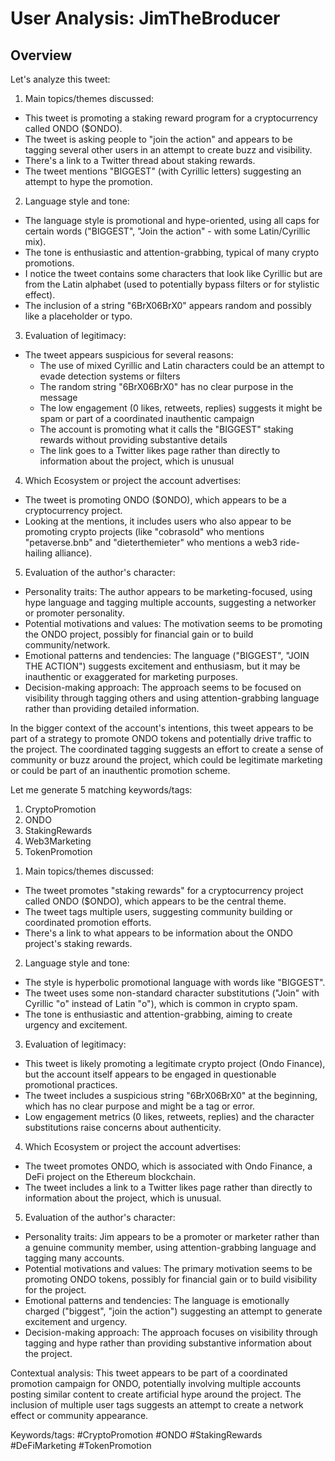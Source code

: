 # User Analysis: JimTheBroducer

## Overview

<think>
Let's analyze this tweet:

1. Main topics/themes discussed:
- This tweet is promoting a staking reward program for a cryptocurrency called ONDO ($ONDO).
- The tweet is asking people to "join the action" and appears to be tagging several other users in an attempt to create buzz and visibility.
- There's a link to a Twitter thread about staking rewards.
- The tweet mentions "BIGGЕST" (with Cyrillic letters) suggesting an attempt to hype the promotion.

2. Language style and tone:
- The language style is promotional and hype-oriented, using all caps for certain words ("BIGGЕST", "Jоin the actiоn" - with some Latin/Cyrillic mix).
- The tone is enthusiastic and attention-grabbing, typical of many crypto promotions.
- I notice the tweet contains some characters that look like Cyrillic but are from the Latin alphabet (used to potentially bypass filters or for stylistic effect).
- The inclusion of a string "6BrX06BrX0" appears random and possibly like a placeholder or typo.

3. Evaluation of legitimacy:
- The tweet appears suspicious for several reasons:
  * The use of mixed Cyrillic and Latin characters could be an attempt to evade detection systems or filters
  * The random string "6BrX06BrX0" has no clear purpose in the message
  * The low engagement (0 likes, retweets, replies) suggests it might be spam or part of a coordinated inauthentic campaign
  * The account is promoting what it calls the "BIGGEST" staking rewards without providing substantive details
  * The link goes to a Twitter likes page rather than directly to information about the project, which is unusual

4. Which Ecosystem or project the account advertises:
- The tweet is promoting ONDO ($ONDO), which appears to be a cryptocurrency project.
- Looking at the mentions, it includes users who also appear to be promoting crypto projects (like "cobrasold" who mentions "petaverse.bnb" and "dieterthemieter" who mentions a web3 ride-hailing alliance).

5. Evaluation of the author's character:

- Personality traits: The author appears to be marketing-focused, using hype language and tagging multiple accounts, suggesting a networker or promoter personality.
- Potential motivations and values: The motivation seems to be promoting the ONDO project, possibly for financial gain or to build community/network.
- Emotional patterns and tendencies: The language ("BIGGEST", "JOIN THE ACTION") suggests excitement and enthusiasm, but it may be inauthentic or exaggerated for marketing purposes.
- Decision-making approach: The approach seems to be focused on visibility through tagging others and using attention-grabbing language rather than providing detailed information.

In the bigger context of the account's intentions, this tweet appears to be part of a strategy to promote ONDO tokens and potentially drive traffic to the project. The coordinated tagging suggests an effort to create a sense of community or buzz around the project, which could be legitimate marketing or could be part of an inauthentic promotion scheme.

Let me generate 5 matching keywords/tags:
1. CryptoPromotion
2. ONDO
3. StakingRewards
4. Web3Marketing
5. TokenPromotion
</think>

1. Main topics/themes discussed:
- The tweet promotes "staking rewards" for a cryptocurrency project called ONDO ($ONDO), which appears to be the central theme.
- The tweet tags multiple users, suggesting community building or coordinated promotion efforts.
- There's a link to what appears to be information about the ONDO project's staking rewards.

2. Language style and tone:
- The style is hyperbolic promotional language with words like "BIGGEST".
- The tweet uses some non-standard character substitutions ("Jоin" with Cyrillic "о" instead of Latin "o"), which is common in crypto spam.
- The tone is enthusiastic and attention-grabbing, aiming to create urgency and excitement.

3. Evaluation of legitimacy:
- This tweet is likely promoting a legitimate crypto project (Ondo Finance), but the account itself appears to be engaged in questionable promotional practices.
- The tweet includes a suspicious string "6BrX06BrX0" at the beginning, which has no clear purpose and might be a tag or error.
- Low engagement metrics (0 likes, retweets, replies) and the character substitutions raise concerns about authenticity.

4. Which Ecosystem or project the account advertises:
- The tweet promotes ONDO, which is associated with Ondo Finance, a DeFi project on the Ethereum blockchain.
- The tweet includes a link to a Twitter likes page rather than directly to information about the project, which is unusual.

5. Evaluation of the author's character:
- Personality traits: Jim appears to be a promoter or marketer rather than a genuine community member, using attention-grabbing language and tagging many accounts.
- Potential motivations and values: The primary motivation seems to be promoting ONDO tokens, possibly for financial gain or to build visibility for the project.
- Emotional patterns and tendencies: The language is emotionally charged ("biggest", "join the action") suggesting an attempt to generate excitement and urgency.
- Decision-making approach: The approach focuses on visibility through tagging and hype rather than providing substantive information about the project.

Contextual analysis: This tweet appears to be part of a coordinated promotion campaign for ONDO, potentially involving multiple accounts posting similar content to create artificial hype around the project. The inclusion of multiple user tags suggests an attempt to create a network effect or community appearance.

Keywords/tags: #CryptoPromotion #ONDO #StakingRewards #DeFiMarketing #TokenPromotion